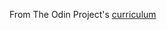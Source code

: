 

From The Odin Project's [curriculum](http://www.theodinproject.com/courses/web-development-101/lessons/html-css)